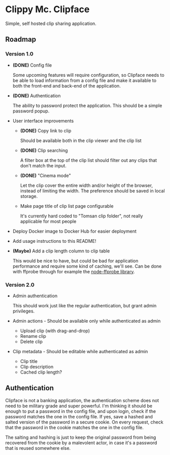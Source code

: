 # Clippy Mc. Clipface

Simple, self hosted clip sharing application.

## Roadmap

### Version 1.0

- **(DONE)** Config file

  Some upcoming features will require configuration, so Clipface needs to be
  able to load information from a config file and make it available to both
  the front-end and back-end of the application.

- **(DONE)** Authentication

  The ability to password protect the application. This should be a simple
  password popup.

- User interface improvements

  - **(DONE)** Copy link to clip

    Should be available both in the clip viewer and the clip list

  - **(DONE)** Clip searching

    A filter box at the top of the clip list should filter out any clips
    that don't match the input.

  - **(DONE)** "Cinema mode"

    Let the clip cover the entire width and/or height of the browser,
    instead of limiting the width. The preference should be saved in local
    storage.

  - Make page title of clip list page configurable

    It's currently hard coded to "Tomsan clip folder", not really applicable
    for most people

- Deploy Docker image to Docker Hub for easier deployment

- Add usage instructions to this README!

- **(Maybe)** Add a clip length column to clip table

  This would be nice to have, but could be bad for application performance
  and require some kind of caching, we'll see. Can be done with ffprobe
  through for example the [node-ffprobe library][1].

### Version 2.0

- Admin authentication

  This should work just like the regular authentication, but grant admin
  privileges.

- Admin actions - Should be available only while authenticated as admin

  - Upload clip (with drag-and-drop)
  - Rename clip
  - Delete clip

- Clip metadata - Should be editable while authenticated as admin
  - Clip title
  - Clip description
  - Cached clip length?

## Authentication

Clipface is not a banking application, the authentication scheme does not
need to be military grade and super powerful. I'm thinking it should be
enough to put a password in the config file, and upon login, check if the
password matches the one in the config file. If yes, save a hashed and
salted version of the password in a secure cookie. On every request, check
that the password in the cookie matches the one in the config file.

The salting and hashing is just to keep the original password from being
recovered from the cookie by a malevolent actor, in case it's a password
that is reused somewhere else.

[1]: https://github.com/ListenerApproved/node-ffprobe
